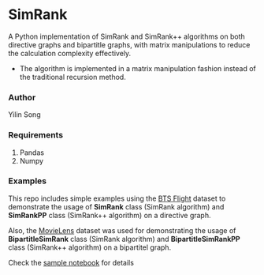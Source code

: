 # SimRank
A Python implementation of SimRank and SimRank++ algorithms on both directive graphs and bipartitle graphs, with matrix manipulations to reduce the calculation complexity effectively.

* The algorithm is implemented in a matrix manipulation fashion instead of the traditional recursion method. 

### Author
Yilin Song

### Requirements
1. Pandas
2. Numpy

### Examples
This repo includes simple examples using the [BTS Flight](https://www.transtats.bts.gov/DL_SelectFields.asp?Table_ID=236) dataset to demonstrate the usage of **SimRank** class (SimRank algorithm) and **SimRankPP** class (SimRank++ algorithm) on a directive graph.

Also, the [MovieLens](https://grouplens.org/datasets/movielens/) dataset was used for demonstrating the usage of **BipartitleSimRank** class (SimRank algorithm) and **BipartitleSimRankPP** class (SimRank++ algorithm) on a bipartitel graph.

Check the [sample notebook](https://github.com/ysong1231/SimRank/blob/main/examples/basic_examples.ipynb) for details
